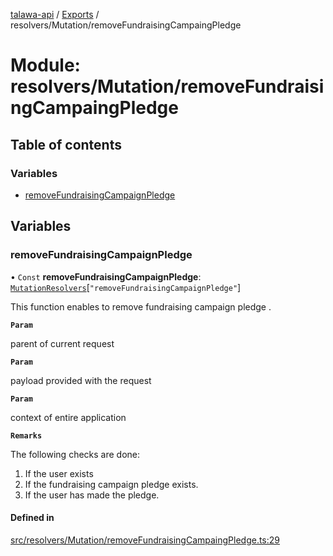 [talawa-api](../README.md) / [Exports](../modules.md) / resolvers/Mutation/removeFundraisingCampaingPledge

# Module: resolvers/Mutation/removeFundraisingCampaingPledge

## Table of contents

### Variables

- [removeFundraisingCampaignPledge](resolvers_Mutation_removeFundraisingCampaingPledge.md#removefundraisingcampaignpledge)

## Variables

### removeFundraisingCampaignPledge

• `Const` **removeFundraisingCampaignPledge**: [`MutationResolvers`](types_generatedGraphQLTypes.md#mutationresolvers)[``"removeFundraisingCampaignPledge"``]

This function enables to remove fundraising campaign pledge .

**`Param`**

parent of current request

**`Param`**

payload provided with the request

**`Param`**

context of entire application

**`Remarks`**

The following checks are done:
1. If the user exists
2. If the fundraising campaign pledge exists.
3. If the user has made the pledge.

#### Defined in

[src/resolvers/Mutation/removeFundraisingCampaingPledge.ts:29](https://github.com/PalisadoesFoundation/talawa-api/blob/9fa6a1c/src/resolvers/Mutation/removeFundraisingCampaingPledge.ts#L29)
